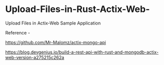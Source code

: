# Upload-Files-in-Rust-Actix-Web-
Upload Files in Actix-Web Sample Application


Reference - 

https://github.com/Mr-Malomz/actix-mongo-api

https://blog.devgenius.io/build-a-rest-api-with-rust-and-mongodb-actix-web-version-a275215c262a
